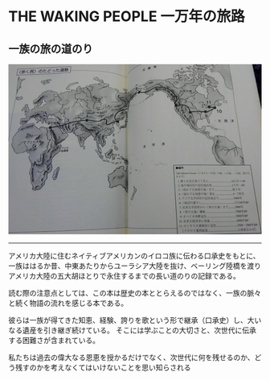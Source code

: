 # THE WAKING PEOPLE 一万年の旅路


## 一族の旅の道のり

![旅路マップ](https://raw.githubusercontent.com/kawakawa/books/master/THE_WALKING_PEOPLE_%E4%B8%80%E4%B8%87%E5%B9%B4%E3%81%AE%E6%97%85%E8%B7%AF/map.jpg)


---

アメリカ大陸に住むネイティブアメリカンのイロコ族に伝わる口承史をもとに、一族ははるか昔、中東あたりからユーラシア大陸を抜け、ベーリング陸橋を渡りアメリカ大陸の五大胡ほとりで永住するまでの長い道のりの記録である。

読む際の注意点としては、この本は歴史の本ととらえるのではなく、一族の脈々と続く物語の流れを感じる本である。


彼らは一族が得てきた知恵、経験、誇りを歌という形で継承（口承史）し、大いなる遺産を引き継ぎ続けている。
そこには学ぶことの大切さと、次世代に伝承する困難さが含まれている。

私たちは過去の偉大なる恩恵を授かるだけでなく、次世代に何を残せるのか、どう残すのかを考えなくてはいけないことを思い知らされる





